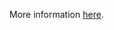 More information [here](https://docs.bridgecrew.io/docs/ensure-storage-for-critical-data-are-encrypted-with-customer-managed-key).
